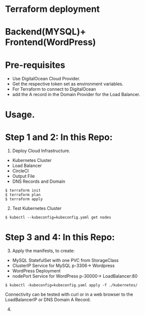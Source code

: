 # Terraform deployment
# Backend(MYSQL)+ Frontend(WordPress)

# Pre-requisites
- Use DigitalOcean Cloud Provider.
- Get the respective token set as environment variables.
- For Terraform to connect to DigitalOcean
- add the A record in the Domain Provider for the Load Balancer.

# Usage.

# Step 1 and 2: In this Repo:

1. Deploy Cloud Infrastructure.
- Kubernetes Cluster
- Load Balancer
- CircleCI
- Output File
- DNS Records and Domain

```
$ terraform init
$ terraform plan
$ terraform apply
```

2. Test Kubernetes Cluster

```
$ kubectl --kubeconfig=kubeconfig.yaml get nodes
```

# Step 3 and 4: In this Repo:

3. Apply the manifests, to create:
- MySQL StatefulSet with one PVC from StorageClass
- ClusterIP Service for MySQL p-3306-> Wordpress
- WordPress Deployment
- nodePort Service for WordPress p-30000-> LoadBalancer:80

```
$ kubectl -kubeconfig=kubeconfig.yaml apply -f ./kubernetes/
```
Connectivity can be tested with 
curl or in a web browser to the 
LoadBalancerIP or DNS Domain A Record.

4. 